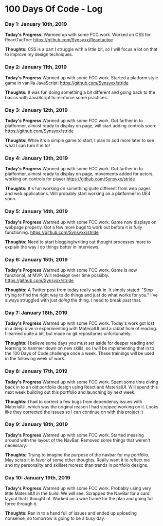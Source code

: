 # 100 Days Of Code - Log

### Day 1: January 10th, 2019 

**Today's Progress**: Warmed up with some FCC work. Worked on CSS for ReactTacToe: https://github.com/Synsyxx/Reactactoe

**Thoughts:** CSS is a part I struggle with a little bit, so I will focus a lot on that to improve my design techniques.

### Day 2: January 11th, 2019

**Today's Progress** Warmed up with some FCC work. Started a platform style game in vanilla JavaScript: https://github.com/Synsyxx/stride

**Thoughts:** It was fun doing something a bit different and going back to the basics with JavaScript to reinforce some practices.

### Day 3: January 12th, 2019

**Today's Progress** Warmed up with some FCC work. Got farther in to platformer, almost ready to display on page, will start adding controls soon: https://github.com/Synsyxx/stride

**Thoughts:** While it's a simple game to start, I plan to add more later to see what I can turn it in to!

### Day 4: January 13th, 2019

**Today's Progress** Warmed up with some FCC work. Got farther in to platformer, almost ready to display on page, movements added for actors, working on controls for player
https://github.com/Synsyxx/stride

**Thoughts:** It's fun working on something quite different from web pages and web applications. Will probably start working on a platformer in UE4 soon.

### Day 5: January 14th, 2019

**Today's Progress** Warmed up with some FCC work. Game now displays on webpage properly. Got a few more bugs to work out before it is fully functioning.
https://github.com/Synsyxx/stride

**Thoughts:** Need to start blogging/writing out thought processes more to explain the way I do things better in interviews.

### Day 6: January 15th, 2019

**Today's Progress** Warmed up with some FCC work. Game is now functional, at MVP. Will redesign over time possibly.
https://github.com/Synsyxx/stride

**Thoughts:** A Twitter post from today really sank in. It simply stated:
"Stop trying to find the right way to do things and just do what works for you."
I've always struggled with just _doing_ the thing. I need to break past that.

### Day 7: January 16th, 2019

**Today's Progress** Warmed up with some FCC work. Today's work got lost in a deep dive in experimenting with MaterialUI and a rabbit hole of reading. I learned quite a bit, but made no git repositories unfortunately.

**Thoughts:**  I believe some days you must set aside for deeper reading and learning to hammer down on new skills, so I will be implementing that in to the 100 Days of Code challenge once a week. These trainings will be used in the following week of work.

### Day 8: January 17th, 2019

**Today's Progress** Warmed up with some FCC work. Spent some time diving back in to an old portfolio design using React and MaterialUI. Will spend this next week building out this portfolio and launching by next week.

**Thoughts:**  I had to correct a few bugs from dependency issues with MaterialUI, which was the original reason I had stopped working on it. Looks like they corrected the issues so I can continue on with this project :)

### Day 9: January 18th, 2019

**Today's Progress** Warmed up with some FCC work. Started messing around with the layout of the NavBar. Removed some things that weren't necessary.

**Thoughts:**  Trying to imagine the purpose of the navbar for my portfolio. May scrap it in favor of some other thoughts. Really want it to reflect me and my personality and skillset moreso than trends in portfolio designs.

### Day 10: January 19th, 2019

**Today's Progress** Warmed up with some FCC work. Probably using very little MaterialUI in the build. We will see. Scrapped the NavBar for a card layout that I thought of. Worked on a wire frame for the plan and going full force through it.

**Thoughts:**  Ran in to a hand full of issues and ended up uploading nonsense, so tomorrow is going to be a busy day.
